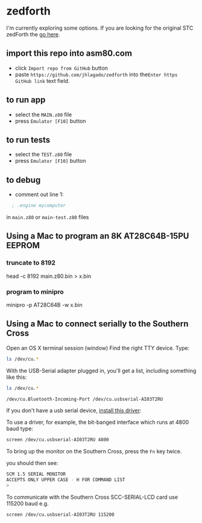 # zedforth

I'm currently exploring some options. If you are looking for the original STC zedForth the [go here](https://github.com/jhlagado/zedforth/tree/pause).

## import this repo into asm80.com

- click `Import repo from GitHub` button
- paste `https://github.com/jhlagado/zedforth` into the`Enter https GitHub link` text field.

## to run app

- select the `MAIN.z80` file
- press `Emulator [F10]` button

## to run tests

- select the `TEST.z80` file
- press `Emulator [F10]` button

## to debug

- comment out line 1:

```asm
  ; .engine mycomputer
```

in `main.z80` or `main-test.z80` files

## Using a Mac to program an 8K AT28C64B-15PU EEPROM

### truncate to 8192

head -c 8192 main.z80.bin > x.bin

### program to minipro

minipro -p AT28C64B -w x.bin

## Using a Mac to connect serially to the Southern Cross

Open an OS X terminal session (window)
Find the right TTY device. Type:

```bash
ls /dev/cu.*
```

With the USB-Serial adapter plugged in, you'll get a list, including something like this:

```bash
ls /dev/cu.*
```

```bash
/dev/cu.Bluetooth-Incoming-Port	/dev/cu.usbserial-AI03T2RU
```

If you don't have a usb serial device, [install this driver](https://pbxbook.com/other/sw/PL2303_MacOSX_1_6_0.zip):

To use a driver, for example, the bit-banged interface which runs at 4800 baud type:

```bash
screen /dev/cu.usbserial-AI03T2RU 4800
```

To bring up the monitor on the Southern Cross, press the `Fn` key twice.

you should then see:

```bash
SCM 1.5 SERIAL MONITOR
ACCEPTS ONLY UPPER CASE - H FOR COMMAND LIST
>
```

To communicate with the Southern Cross SCC-SERIAL-LCD card use 115200 baud e.g.

```bash
screen /dev/cu.usbserial-AI03T2RU 115200
```
